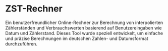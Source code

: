 # ZST-Rechner
Ein benutzerfreundlicher Online-Rechner zur Berechnung von interpolierten Zählerständen und Verbrauchswerten basierend auf Benutzereingaben wie Datum und Zählerstand. Dieses Tool wurde speziell entwickelt, um einfache und präzise Berechnungen im deutschen Zahlen- und Datumsformat durchzuführen.
